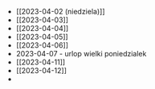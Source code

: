 - [[2023-04-02 (niedziela)]]
- [[2023-04-03]]
- [[2023-04-04]]
- [[2023-04-05]]
- [[2023-04-06]]
- 2023-04-07 - urlop wielki poniedzialek
- [[2023-04-11]]
- [[2023-04-12]]
- 